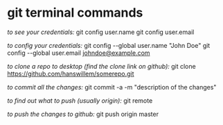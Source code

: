 # git terminal commands

*to see your credentials:*
git config user.name
git config user.email

*to config your credentials:*
git config --global user.name "John Doe"
git config --global user.email johndoe@example.com

*to clone a repo to desktop (find the clone link on github):*
git clone https://github.com/hanswillem/somerepo.git

*to commit all the changes:*
git commit -a -m "description of the changes"

*to find out what to push (usually origin):*
git remote 

*to push the changes to github:*
git push origin master

